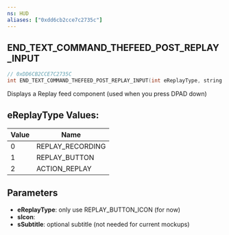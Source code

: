 ```yaml
---
ns: HUD
aliases: ["0xdd6cb2cce7c2735c"]
---
```

## END_TEXT_COMMAND_THEFEED_POST_REPLAY_INPUT

```c
// 0xDD6CB2CCE7C2735C
int END_TEXT_COMMAND_THEFEED_POST_REPLAY_INPUT(int eReplayType, string sIcon, string sSubtitle);
```

Displays a Replay feed component (used when you press DPAD down)

## eReplayType Values:
| Value | Name |
| --- | --- |
| 0 | REPLAY_RECORDING |
| 1 | REPLAY_BUTTON |
| 2 | ACTION_REPLAY |


## Parameters
* **eReplayType**: only use REPLAY_BUTTON_ICON (for now)
* **sIcon**: 
* **sSubtitle**: optional subtitle (not needed for current mockups)
